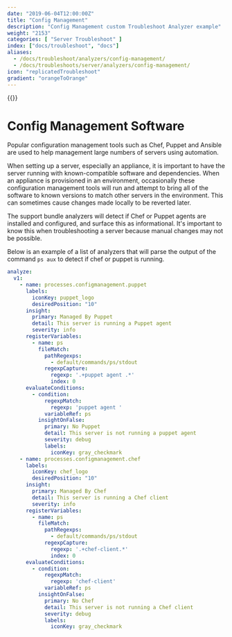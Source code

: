 ```yaml
---
date: "2019-06-04T12:00:00Z"
title: "Config Management"
description: "Config Management custom Troubleshoot Analyzer example"
weight: "2153"
categories: [ "Server Troubleshoot" ]
index: ["docs/troubleshoot", "docs"]
aliases:
  - /docs/troubleshoot/analyzers/config-management/
  - /docs/troubleshoots/server/analyzers/config-management/
icon: "replicatedTroubleshoot"
gradient: "orangeToOrange"
---
```


{{<legacynotice>}}

# Config Management Software

Popular configuration management tools such as Chef, Puppet and Ansible are used to help management large numbers of servers using automation.

When setting up a server, especially an appliance, it is important to have the server running with known-compatible software and dependencies. When an appliance is provisioned in an environment, occasionally these configuration management tools will run and attempt to bring all of the software to known versions to match other servers in the environment. This can sometimes cause changes made locally to be reverted later.

The support bundle analyzers will detect if Chef or Puppet agents are installed and configured, and surface this as informational. It's important to know this when troubleshooting a server because manual changes may not be possible.

Below is an example of a list of analyzers that will parse the output of the command `ps aux` to detect if chef or puppet is running.

```yaml
analyze:
  v1:
    - name: processes.configmanagement.puppet
      labels:
        iconKey: puppet_logo
        desiredPosition: "10"
      insight:
        primary: Managed By Puppet
        detail: This server is running a Puppet agent
        severity: info
      registerVariables:
        - name: ps
          fileMatch:
            pathRegexps:
              - default/commands/ps/stdout
            regexpCapture:
              regexp: '.+puppet agent .*'
              index: 0
      evaluateConditions:
        - condition:
            regexpMatch:
              regexp: 'puppet agent '
            variableRef: ps
          insightOnFalse:
            primary: No Puppet
            detail: This server is not running a puppet agent
            severity: debug
            labels:
              iconKey: gray_checkmark
    - name: processes.configmanagement.chef
      labels:
        iconKey: chef_logo
        desiredPosition: "10"
      insight:
        primary: Managed By Chef
        detail: This server is running a Chef client
        severity: info
      registerVariables:
        - name: ps
          fileMatch:
            pathRegexps:
              - default/commands/ps/stdout
            regexpCapture:
              regexp: '.+chef-client.*'
              index: 0
      evaluateConditions:
        - condition:
            regexpMatch:
              regexp: 'chef-client'
            variableRef: ps
          insightOnFalse:
            primary: No Chef
            detail: This server is not running a Chef client
            severity: debug
            labels:
              iconKey: gray_checkmark
```

